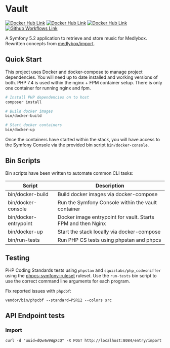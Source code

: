 # Vault
[![Docker Hub Link](https://img.shields.io/docker/image-size/medleybox/vault/latest?style=for-the-badge)][dockerhub-vault]
[![Docker Hub Link](https://img.shields.io/docker/cloud/automated/medleybox/vault?style=for-the-badge)][dockerhub-vault-builds]
[![Docker Hub Link](https://img.shields.io/docker/cloud/build/medleybox/vault?style=for-the-badge)][dockerhub-vault-builds]
[![Github Workflows Link](https://github.com/medleybox/vault/workflows/PHP%20Tests/badge.svg)][github-workflows]

A Symfony 5.2 application to retrieve and store music for Medlybox. Rewritten concepts from  [medlybox/import][github-import].

## Quick Start
This project uses Docker and docker-compose to manage project dependencies. You will need up to date installed and working versions of both. PHP 7.4 is used within the nginx + FPM container setup. There is only one container for running nginx and fpm.

```bash
# Install PHP dependencies on to host
composer install

# Build docker images
bin/docker-build

# Start docker containers
bin/docker-up
```

Once the containers have started within the stack, you will have access to the Symfony Console via the provided bin script `bin/docker-console`.

## Bin Scripts
Bin scripts have been written to automate common CLI tasks:

| Script | Description |
|--|--|
| bin/docker-build | Build docker images via docker-compose |
| bin/docker-console | Run the Symfony Console within the vault container |
| bin/docker-entrypoint | Docker image entrypoint for vault. Starts FPM and then Nginx |
| bin/docker-up | Start the stack locally via docker-compose |
| bin/run-tests | Run PHP CS tests using phpstan and phpcs |


## Testing
PHP Coding Standards tests using `phpstan` and `squizlabs/php_codesniffer` using the [phpcs-symfony-ruleset](@Symfony:risky) ruleset. Use the `run-tests` bin script to use the correct command line arguments for each program.

Fix reported issues with `phpcbf`:
```
vendor/bin/phpcbf --standard=PSR12 --colors src
```

## API Endpoint tests

### Import
```
curl -d "uuid=dQw4w9WgXcQ" -X POST http://localhost:8084/entry/import
```


[github-import]: https://github.com/medleybox/import
[dockerhub-vault]: https://hub.docker.com/repository/docker/medleybox/vault
[dockerhub-vault-builds]: https://hub.docker.com/repository/docker/medleybox/vault/builds
[github-workflows]: https://github.com/medleybox/vault/actions?query=workflow%3A%22PHP+Tests%22
[phpcs-symfony-ruleset]: https://github.com/FriendsOfPHP/PHP-CS-Fixer/blob/2.17/doc/ruleSets/Symfony.rst
